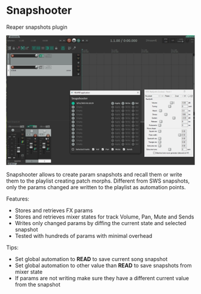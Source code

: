 # Snapshooter

Reaper snapshots plugin

![snapshooter.gif](doc/snapshooter.gif)

Snapshooter allows to create param snapshots and recall them or write them to the playlist creating patch morphs.
Different from SWS snapshots, only the params changed are written to the playlist as automation points.

Features:
  * Stores and retrieves FX params
  * Stores and retrieves mixer states for track Volume, Pan, Mute and Sends
  * Writes only changed params by diffing the current state and selected snapshot
  * Tested with hundreds of params with minimal overhead

Tips:
  * Set global automation to __READ__ to save current song snapshot
  * Set global automation to other value than __READ__ to save snapshots from mixer state
  * If params are not writing make sure they have a different current value from the snapshot
